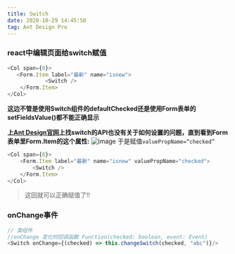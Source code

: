 ```yaml
---
title: Switch
date: 2020-10-29 14:45:50
tag: Ant Design Pro
---
```


### react中编辑页面给switch赋值

```js
<Col span={8}>
   <Form.Item label="最新" name="isnew">
            <Switch />
    </Form.Item>
</Col>
```
**这边不管是使用Switch组件的defaultChecked还是使用Form表单的setFieldsValue()都不能正确显示**

**上[Ant Design官网](https://ant-design.gitee.io/components/form-cn/?theme=compact#API "form")上找switch的API也没有关于如何设置的问题，直到看到Form表单里Form.Item的这个属性:**
![image](/assets/antdImg/switch.png "image")
于是赋值`valuePropName=“checked”`
```js
<Col span={8}>
    <Form.Item label="最新" name="isnew" valuePropName="checked">
        <Switch />
    </Form.Item>
</Col>
```
>这回就可以正确赋值了!!


### onChange事件
```js
// 类组件
//onChange 变化时回调函数 Function(checked: boolean, event: Event)
<Switch onChange={(checked) => this.changeSwitch(checked, "abc")}/>
```

